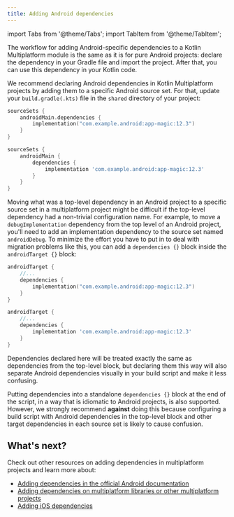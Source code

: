 ```yaml
---
title: Adding Android dependencies
---
```


import Tabs from '@theme/Tabs';
import TabItem from '@theme/TabItem';




The workflow for adding Android-specific dependencies to a Kotlin Multiplatform module is the same as it is for pure
Android projects: declare the dependency in your Gradle file and import the project. After that, you can use this
dependency in your Kotlin code.

We recommend declaring Android dependencies in Kotlin Multiplatform projects by adding them to a specific Android source
set. For that, update your `build.gradle(.kts)` file in the `shared` directory of your project:

<Tabs>
<TabItem value="kotlin" label="Kotlin" default={kotlin === "kotlin"}>

```kotlin
sourceSets {
    androidMain.dependencies {
        implementation("com.example.android:app-magic:12.3")
    }
}
```

</TabItem>
<TabItem value="groovy" label="Groovy" default={groovy === "kotlin"}>

```groovy
sourceSets {
    androidMain {
        dependencies {
            implementation 'com.example.android:app-magic:12.3'
        }
    }
}
```

</TabItem>
</Tabs>

Moving what was a top-level dependency in an Android project to a specific source set in a multiplatform project
might be difficult if the top-level dependency had a non-trivial configuration name. For example, to move
a `debugImplementation` dependency from the top level of an Android project, you'll need to add an implementation
dependency to the source set named `androidDebug`. To minimize the effort you have to put in to deal with migration
problems like this, you can add a `dependencies {}` block inside the `androidTarget {}` block:

<Tabs>
<TabItem value="kotlin" label="Kotlin" default={kotlin === "kotlin"}>

```kotlin
androidTarget {
    //...
    dependencies {
        implementation("com.example.android:app-magic:12.3")
    }
}
```

</TabItem>
<TabItem value="groovy" label="Groovy" default={groovy === "kotlin"}>

```groovy
androidTarget {
    //...
    dependencies {
        implementation 'com.example.android:app-magic:12.3'
    }
}
```

</TabItem>
</Tabs>

Dependencies declared here will be treated exactly the same as dependencies from the top-level block, but declaring them
this way will also separate Android dependencies visually in your build script and make it less confusing.

Putting dependencies into a standalone `dependencies {}` block at the end of the script, in a way that is idiomatic to
Android projects, is also supported. However, we strongly recommend **against** doing this because configuring a build
script with Android dependencies in the top-level block and other target dependencies in each source set is likely to
cause confusion.

## What's next?

Check out other resources on adding dependencies in multiplatform projects and learn more about:

* [Adding dependencies in the official Android documentation](https://developer.android.com/studio/build/dependencies)
* [Adding dependencies on multiplatform libraries or other multiplatform projects](multiplatform-add-dependencies.md)
* [Adding iOS dependencies](multiplatform-ios-dependencies.md)